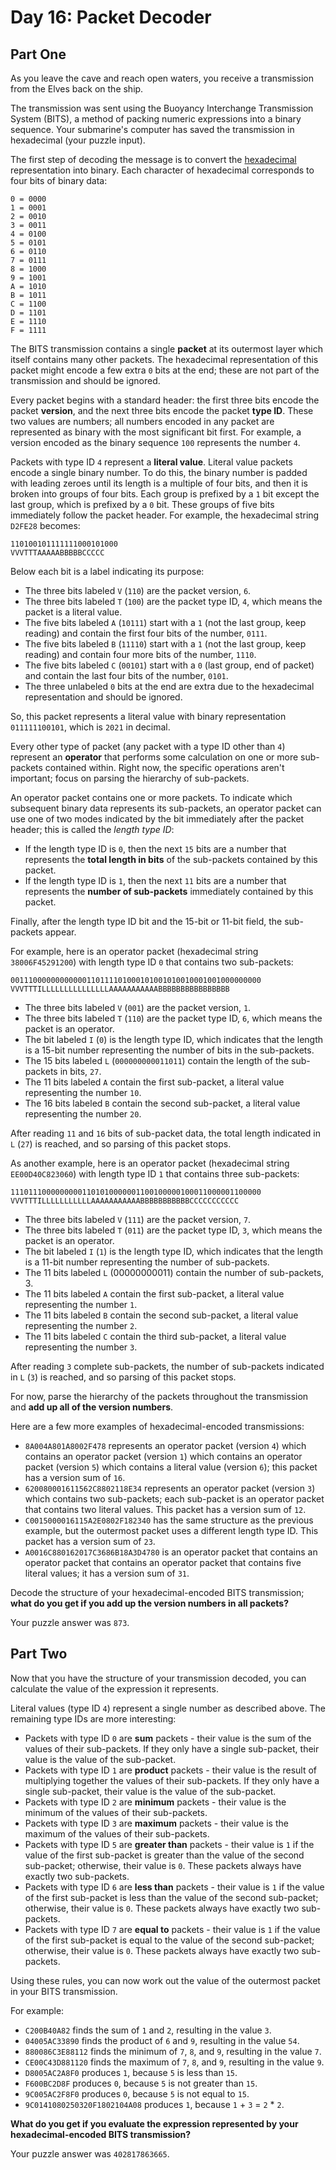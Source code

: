 # Day 16: Packet Decoder
## Part One
As you leave the cave and reach open waters, you receive a transmission from the Elves back on the ship.

The transmission was sent using the Buoyancy Interchange Transmission System (BITS), a method of packing numeric expressions into a binary sequence. Your submarine's computer has saved the transmission in hexadecimal (your puzzle input).

The first step of decoding the message is to convert the [hexadecimal](https://en.wikipedia.org/wiki/Hexadecimal) representation into binary. Each character of hexadecimal corresponds to four bits of binary data:
```
0 = 0000
1 = 0001
2 = 0010
3 = 0011
4 = 0100
5 = 0101
6 = 0110
7 = 0111
8 = 1000
9 = 1001
A = 1010
B = 1011
C = 1100
D = 1101
E = 1110
F = 1111
```
The BITS transmission contains a single **packet** at its outermost layer which itself contains many other packets. The hexadecimal representation of this packet might encode a few extra ```0``` bits at the end; these are not part of the transmission and should be ignored.

Every packet begins with a standard header: the first three bits encode the packet **version**, and the next three bits encode the packet **type ID**. These two values are numbers; all numbers encoded in any packet are represented as binary with the most significant bit first. For example, a version encoded as the binary sequence ```100``` represents the number ```4```.

Packets with type ID ```4``` represent a **literal value**. Literal value packets encode a single binary number. To do this, the binary number is padded with leading zeroes until its length is a multiple of four bits, and then it is broken into groups of four bits. Each group is prefixed by a ```1``` bit except the last group, which is prefixed by a ```0``` bit. These groups of five bits immediately follow the packet header. For example, the hexadecimal string ```D2FE28``` becomes:
```
110100101111111000101000
VVVTTTAAAAABBBBBCCCCC
```
Below each bit is a label indicating its purpose:

* The three bits labeled ```V``` (```110```) are the packet version, ```6```.
* The three bits labeled ```T``` (```100```) are the packet type ID, ```4```, which means the packet is a literal value.
* The five bits labeled ```A``` (```10111```) start with a ```1``` (not the last group, keep reading) and contain the first four bits of the number, ```0111```.
* The five bits labeled ```B``` (```11110```) start with a ```1``` (not the last group, keep reading) and contain four more bits of the number, ```1110```.
* The five bits labeled ```C``` (```00101```) start with a ```0``` (last group, end of packet) and contain the last four bits of the number, ```0101```.
* The three unlabeled ```0``` bits at the end are extra due to the hexadecimal representation and should be ignored.

So, this packet represents a literal value with binary representation ```011111100101```, which is ```2021``` in decimal.

Every other type of packet (any packet with a type ID other than ```4```) represent an **operator** that performs some calculation on one or more sub-packets contained within. Right now, the specific operations aren't important; focus on parsing the hierarchy of sub-packets.

An operator packet contains one or more packets. To indicate which subsequent binary data represents its sub-packets, an operator packet can use one of two modes indicated by the bit immediately after the packet header; this is called the *length type ID*:

* If the length type ID is ```0```, then the next ```15``` bits are a number that represents the **total length in bits** of the sub-packets contained by this packet.
* If the length type ID is ```1```, then the next ```11``` bits are a number that represents the **number of sub-packets** immediately contained by this packet.

Finally, after the length type ID bit and the 15-bit or 11-bit field, the sub-packets appear.

For example, here is an operator packet (hexadecimal string ```38006F45291200```) with length type ID ```0``` that contains two sub-packets:
```
00111000000000000110111101000101001010010001001000000000
VVVTTTILLLLLLLLLLLLLLLAAAAAAAAAAABBBBBBBBBBBBBBBB
```
* The three bits labeled ```V``` (```001```) are the packet version, ```1```.
* The three bits labeled ```T``` (```110```) are the packet type ID, ```6```, which means the packet is an operator.
* The bit labeled ```I``` (```0```) is the length type ID, which indicates that the length is a 15-bit number representing the number of bits in the sub-packets.
* The 15 bits labeled ```L``` (```000000000011011```) contain the length of the sub-packets in bits, ```27```.
* The 11 bits labeled ```A``` contain the first sub-packet, a literal value representing the number ```10```.
* The 16 bits labeled ```B``` contain the second sub-packet, a literal value representing the number ```20```.

After reading ```11``` and ```16``` bits of sub-packet data, the total length indicated in ```L``` (```27```) is reached, and so parsing of this packet stops.

As another example, here is an operator packet (hexadecimal string ```EE00D40C823060```) with length type ID ```1``` that contains three sub-packets:
```
11101110000000001101010000001100100000100011000001100000
VVVTTTILLLLLLLLLLLAAAAAAAAAAABBBBBBBBBBBCCCCCCCCCCC
```
* The three bits labeled ```V``` (```111```) are the packet version, ```7```.
* The three bits labeled ```T``` (```011```) are the packet type ID, ```3```, which means the packet is an operator.
* The bit labeled ```I``` (```1```) is the length type ID, which indicates that the length is a 11-bit number representing the number of sub-packets.
* The 11 bits labeled ```L``` (00000000011) contain the number of sub-packets, 3.
* The 11 bits labeled ```A``` contain the first sub-packet, a literal value representing the number ```1```.
* The 11 bits labeled ```B``` contain the second sub-packet, a literal value representing the number ```2```.
* The 11 bits labeled ```C``` contain the third sub-packet, a literal value representing the number ```3```.

After reading ```3``` complete sub-packets, the number of sub-packets indicated in ```L``` (```3```) is reached, and so parsing of this packet stops.

For now, parse the hierarchy of the packets throughout the transmission and **add up all of the version numbers**.

Here are a few more examples of hexadecimal-encoded transmissions:

* ```8A004A801A8002F478``` represents an operator packet (version ```4```) which contains an operator packet (version ```1```) which contains an operator packet (version ```5```) which contains a literal value (version ```6```); this packet has a version sum of ```16```.
* ```620080001611562C8802118E34``` represents an operator packet (version ```3```) which contains two sub-packets; each sub-packet is an operator packet that contains two literal values. This packet has a version sum of ```12```.
* ```C0015000016115A2E0802F182340``` has the same structure as the previous example, but the outermost packet uses a different length type ID. This packet has a version sum of ```23```.
* ```A0016C880162017C3686B18A3D4780``` is an operator packet that contains an operator packet that contains an operator packet that contains five literal values; it has a version sum of ```31```.

Decode the structure of your hexadecimal-encoded BITS transmission; **what do you get if you add up the version numbers in all packets?**

Your puzzle answer was ```873```.

## Part Two
Now that you have the structure of your transmission decoded, you can calculate the value of the expression it represents.

Literal values (type ID ```4```) represent a single number as described above. The remaining type IDs are more interesting:

* Packets with type ID ```0``` are **sum** packets - their value is the sum of the values of their sub-packets. If they only have a single sub-packet, their value is the value of the sub-packet.
* Packets with type ID ```1``` are **product** packets - their value is the result of multiplying together the values of their sub-packets. If they only have a single sub-packet, their value is the value of the sub-packet.
* Packets with type ID ```2``` are **minimum** packets - their value is the minimum of the values of their sub-packets.
* Packets with type ID ```3``` are **maximum** packets - their value is the maximum of the values of their sub-packets.
* Packets with type ID ```5``` are **greater than** packets - their value is ```1``` if the value of the first sub-packet is greater than the value of the second sub-packet; otherwise, their value is ```0```. These packets always have exactly two sub-packets.
* Packets with type ID ```6``` are **less than** packets - their value is ```1``` if the value of the first sub-packet is less than the value of the second sub-packet; otherwise, their value is ```0```. These packets always have exactly two sub-packets.
* Packets with type ID ```7``` are **equal to** packets - their value is ```1``` if the value of the first sub-packet is equal to the value of the second sub-packet; otherwise, their value is ```0```. These packets always have exactly two sub-packets.

Using these rules, you can now work out the value of the outermost packet in your BITS transmission.

For example:

* ```C200B40A82``` finds the sum of ```1``` and ```2```, resulting in the value ```3```.
* ```04005AC33890``` finds the product of ```6``` and ```9```, resulting in the value ```54```.
* ```880086C3E88112``` finds the minimum of ```7```, ```8```, and ```9```, resulting in the value ```7```.
* ```CE00C43D881120``` finds the maximum of ```7```, ```8```, and ```9```, resulting in the value ```9```.
* ```D8005AC2A8F0``` produces ```1```, because ```5``` is less than ```15```.
* ```F600BC2D8F``` produces ```0```, because ```5``` is not greater than ```15```.
* ```9C005AC2F8F0``` produces ```0```, because ```5``` is not equal to ```15```.
* ```9C0141080250320F1802104A08``` produces ```1```, because ```1``` + ```3``` = ```2``` * ```2```.

**What do you get if you evaluate the expression represented by your hexadecimal-encoded BITS transmission?**

Your puzzle answer was ```402817863665```.
